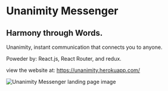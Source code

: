 # Unanimity Messenger
## Harmony through Words.

Unanimity, instant communication that connects you to anyone.<br />

Poweder by: React.js, React Router, and redux.

view the website at: https://unanimity.herokuapp.com/

<image src="https://github.com/Blaine137/unanimityFIREBASE/blob/master/primaryimageofpage.png" alt="Unanimity Messenger landing page image" />
